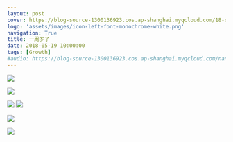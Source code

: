 ```yaml
---
layout: post
cover: https://blog-source-1300136923.cos.ap-shanghai.myqcloud.com/18-one-year-old/cover-one-years-old.jpg
logo: 'assets/images/icon-left-font-monochrome-white.png'
navigation: True
title: 一周岁了
date: 2018-05-19 10:00:00
tags: [Growth]
#audio: https://blog-source-1300136923.cos.ap-shanghai.myqcloud.com/nan-shan-nan.mp3
---
```


![](https://blog-source-1300136923.cos.ap-shanghai.myqcloud.com/18-one-year-old/IMG_9958.jpg)

![](https://blog-source-1300136923.cos.ap-shanghai.myqcloud.com/18-one-year-old/IMG_9977.jpg)

![](https://blog-source-1300136923.cos.ap-shanghai.myqcloud.com/18-one-year-old/IMG_9962.jpg)
![](https://blog-source-1300136923.cos.ap-shanghai.myqcloud.com/18-one-year-old/IMG_9997.jpg)

![](https://blog-source-1300136923.cos.ap-shanghai.myqcloud.com/18-one-year-old/IMG_9948.jpg)

![](https://blog-source-1300136923.cos.ap-shanghai.myqcloud.com/18-one-year-old/IMG_9970.jpg)